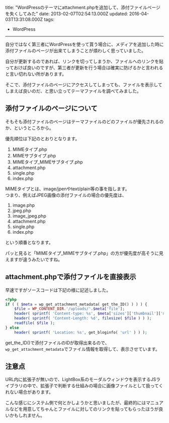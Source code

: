 title: "WordPressのテーマにattachment.phpを追加して、添付ファイルページを失くしてみた"
date: 2013-02-07T02:54:13.000Z
updated: 2016-04-03T13:31:08.000Z
tags: 
  - WordPress
---

自分ではなく第三者にWordPressを使って貰う場合に、メディアを追加した時に添付ファイルのページが出来てしまうことが煩わしく思っていました。

自分が更新するのであれば、リンクを切ってしまうか、ファイルへのリンクを貼っておけば良いのですが、第三者が更新を行う場合は確実に防げるかと言われると言い切れない所があります。

そこで、添付ファイルのページにアクセスしてしまっても、ファイルを表示してしまえば良いのだ、と思い立ってテーマファイルを調べてみました。


## 添付ファイルのページについて

そもそも添付ファイルのページはテーマファイルのどのファイルが優先されるのか、というところから。

優先順位は下記のとおりとなります。

1. MIMEタイプ.php
2. MIMEサブタイプ.php
3. MIMEタイプ_MIMEサブタイプ.php
4. attachment.php
5. single.php
6. index.php

MIMEタイプとは、image/jpenやtext/plain等の事を指します。  
 つまり、例えばJPEG画像の添付ファイルの場合の優先度は、

1. image.php
2. jpeg.php
3. image_jpeg.php
4. attachment.php
5. single.php
6. index.php

という順番となります。

パッと見ると「MIMEタイプ_MIMEサブタイプ.php」の方が優先度が高そうに見えますが違うみたいですね。


## attachment.phpで添付ファイルを直接表示

早速ですがソースコードは下記の様に記述しました。

```php
<?php
if ( ( $meta = wp_get_attachment_metadata( get_the_ID() ) ) ) {
	$file = WP_CONTENT_DIR.'/uploads/'.$meta['file'];
	header( sprintf( 'Content-type: %s', $meta['sizes']['thumbnail']['mime-type'] ) );
	header( sprintf( 'Content-Length: %d', filesize( $file ) ) );
	readfile( $file );
} else
	header( sprintf( 'Location: %s', get_bloginfo( 'url' ) ) );
```

get_the_ID()で添付ファイルのIDが取得出来るので、`wp_get_attachment_metadata`でファイル情報を取得して、表示させています。


## 注意点

URL内に拡張子が無いので、LightBox系のモーダルウィンドウを表示するJSライブラリの中で、拡張子で判断する仕組みの場合に画像ファイルとして扱ってくれない場合があります。

こんな感じにシステム側で何とかしようかと思いましたが、最終的にはマニュアルなどを用意してちゃんとファイルに対してのリンクを貼ってもらったほうが良いかもしれません。